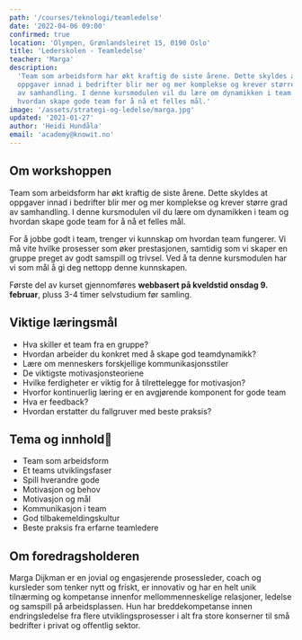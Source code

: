```yaml
---
path: '/courses/teknologi/teamledelse'
date: '2022-04-06 09:00'
confirmed: true
location: 'Olympen, Grønlandsleiret 15, 0190 Oslo'
title: 'Lederskolen - Teamledelse'
teacher: 'Marga'
description:
  'Team som arbeidsform har økt kraftig de siste årene. Dette skyldes at
  oppgaver innad i bedrifter blir mer og mer komplekse og krever større grad
  av samhandling. I denne kursmodulen vil du lære om dynamikken i team og
  hvordan skape gode team for å nå et felles mål.'
image: '/assets/strategi-og-ledelse/marga.jpg'
updated: '2021-01-27'
author: 'Heidi Hundåla'
email: 'academy@knowit.no'
---
```


## Om workshoppen

Team som arbeidsform har økt kraftig de siste årene. Dette skyldes at oppgaver
innad i bedrifter blir mer og mer komplekse og krever større grad av
samhandling. I denne kursmodulen vil du lære om dynamikken i team og hvordan
skape gode team for å nå et felles mål.

For å jobbe godt i team, trenger vi kunnskap om hvordan team fungerer. Vi må
vite hvilke prosesser som øker prestasjonen, samtidig som vi skaper en gruppe
preget av godt samspill og trivsel. Ved å ta denne kursmodulen har vi som mål
å gi deg nettopp denne kunnskapen.

Første del av kurset gjennomføres **webbasert på kveldstid onsdag 9.
februar**, pluss 3-4 timer selvstudium før samling.

## Viktige læringsmål

- Hva skiller et team fra en gruppe?
- Hvordan arbeider du konkret med å skape god teamdynamikk?
- Lære om menneskers forskjellige kommunikasjonsstiler
- De viktigste motivasjonsteoriene
- Hvilke ferdigheter er viktig for å tilrettelegge for motivasjon?
- Hvorfor kontinuerlig læring er en avgjørende komponent for gode team
- Hva er feedback?
- Hvordan erstatter du fallgruver med beste praksis?

## Tema og innhold

- Team som arbeidsform
- Et teams utviklingsfaser
- Spill hverandre gode
- Motivasjon og behov
- Motivasjon og mål
- Kommunikasjon i team
- God tilbakemeldingskultur
- Beste praksis fra erfarne teamledere

## Om foredragsholderen

Marga Dijkman er en jovial og engasjerende prosessleder, coach og kursleder
som tenker nytt og friskt, er innovativ og har en helt unik tilnærming og
kompetanse innenfor mellommenneskelige relasjoner, ledelse og samspill på
arbeidsplassen. Hun har breddekompetanse innen endringsledelse fra flere
utviklingsprosesser i alt fra store konserner til små bedrifter i privat og
offentlig sektor.
